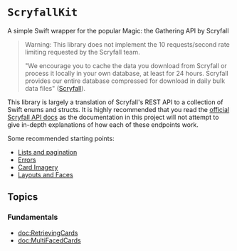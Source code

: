 #  ``ScryfallKit``

A simple Swift wrapper for the popular Magic: the Gathering API by Scryfall

> Warning: This library does not implement the 10 requests/second rate limiting requested by the Scryfall team. 
> 
> "We encourage you to cache the data you download from Scryfall or process it locally in your own database, at least for 24 hours. Scryfall provides our entire database compressed for download in daily bulk data files" ([Scryfall](https://scryfall.com/docs/api#rate-limits-and-good-citizenship)).

This library is largely a translation of Scryfall's REST API to a collection of Swift enums and structs. It is highly recommended that you read the [official Scryfall API docs](https://scryfall.com/docs/api) as the documentation in this project will not attempt to give in-depth explanations of how each of these endpoints work.

Some recommended starting points:
- [Lists and pagination](https://scryfall.com/docs/api/lists)
- [Errors](https://scryfall.com/docs/api/errors)
- [Card Imagery](https://scryfall.com/docs/api/images)
- [Layouts and Faces](https://scryfall.com/docs/api/layouts)

## Topics

### Fundamentals

- <doc:RetrievingCards>
- <doc:MultiFacedCards>
